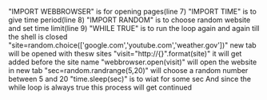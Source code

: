 "IMPORT WEBBROWSER" is for opening pages(line 7)
"IMPORT TIME" is to give time period(line 8)
"IMPORT RANDOM" is to choose random website and set time limit(line 9)
"WHILE TRUE" is to run the loop again and again till the shell is closed
"site=random.choice(['google.com','youtube.com','weather.gov'])" new tab will be opened with thesw sites
"visit="http://{}".format(site)" it will get added before the site name
"webbrowser.open(visit)" will open the website in new tab
"sec=random.randrange(5,20)" will choose a random number between 5 and 20
"time.sleep(sec)" is to wiat for some sec And since the while loop is always true this process will get continued
